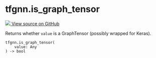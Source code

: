 # tfgnn.is_graph_tensor

<!-- Insert buttons and diff -->

<a target="_blank" href="https://github.com/tensorflow/gnn/tree/master/tensorflow_gnn/graph/graph_tensor_ops.py#L396-L398">
<img src="https://www.tensorflow.org/images/GitHub-Mark-32px.png" /> View source
on GitHub </a>

Returns whether `value` is a GraphTensor (possibly wrapped for Keras).

<pre class="devsite-click-to-copy prettyprint lang-py tfo-signature-link">
<code>tfgnn.is_graph_tensor(
    value: Any
) -> bool
</code></pre>



<!-- Placeholder for "Used in" -->
